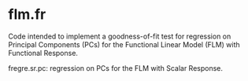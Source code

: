 # flm.fr

Code intended to implement a goodness-of-fit test for regression on Principal Components (PCs) for the Functional Linear Model (FLM) with Functional Response.

fregre.sr.pc: regression on PCs for the FLM with Scalar Response.
